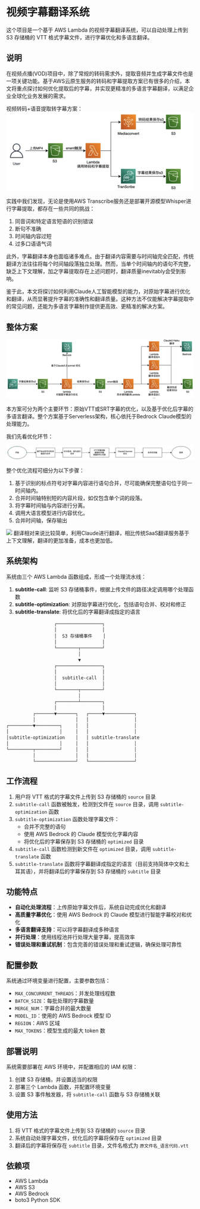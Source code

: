 # 视频字幕翻译系统

这个项目是一个基于 AWS Lambda 的视频字幕翻译系统，可以自动处理上传到 S3 存储桶的 VTT 格式字幕文件，进行字幕优化和多语言翻译。

## 说明

在视频点播(VOD)项目中，除了常规的转码需求外，提取音频并生成字幕文件也是一项关键功能。基于AWS云原生服务的转码和字幕提取方案已有很多的介绍，本文将重点探讨如何优化提取后的字幕，并实现更精准的多语言字幕翻译，以满足企业全球化业务发展的需求。

视频转码+语音提取转字幕方案：
![](images/Snipaste_2025-04-20_11-51-24.png)

实践中我们发现，无论是使用AWS Transcribe服务还是部署开源模型Whisper进行字幕提取，都存在一些共同的挑战：

1. 同音词和特定语言短语的识别错误
2. 断句不准确
3. 时间轴内容过短
4. 过多口语语气词

此外，字幕翻译本身也面临诸多难点。由于翻译内容需要与时间轴完全匹配，传统翻译方法往往将每个时间轴段落独立处理。然而，当单个时间轴内的语句不完整，缺乏上下文理解，加之字幕提取存在上述问题时，翻译质量inevitably会受到影响。

鉴于此，本文将探讨如何利用Claude人工智能模型的能力，对原始字幕进行优化和翻译，从而显著提升字幕的准确性和翻译质量。这种方法不仅能解决字幕提取中的常见问题，还能为多语言字幕制作提供更高效、更精准的解决方案。

## 整体方案

![](images/Snipaste_2025-04-20_11-51-47.png)

本方案可分为两个主要环节：原始VTT或SRT字幕的优化，以及基于优化后字幕的多语言翻译。整个方案基于Serverless架构，核心依托于Bedrock Claude模型的处理能力。

我们先看优化环节：

![](images/Snipaste_2025-04-20_11-52-03.png)

整个优化流程可细分为以下步骤：

1. 基于识别的标点符号对字幕内容进行语句合并，尽可能确保完整语句位于同一时间轴内。
2. 合并时间轴特别短的内容片段，如仅包含单个词的段落。
3. 将字幕时间轴与内容进行分离。
4. 调用大语言模型进行内容优化。 
5. 合并时间轴，保存输出

![](images/Snipaste_Snipaste_2025-04-20_12-21-25.png)
翻译相对来说比较简单，利用Claude进行翻译，相比传统SaaS翻译服务基于上下文理解，翻译的更加准备，成本也更加低。

## 系统架构

系统由三个 AWS Lambda 函数组成，形成一个处理流水线：

1. **subtitle-call**: 监听 S3 存储桶事件，根据上传文件的路径决定调用哪个处理函数
2. **subtitle-optimization**: 对原始字幕进行优化，包括语句合并、校对和修正
3. **subtitle-translate**: 将优化后的字幕翻译成指定的语言

```
                  ┌─────────────────┐
                  │                 │
                  │  S3 存储桶事件    │
                  │                 │
                  └────────┬────────┘
                           │
                           ▼
                  ┌─────────────────┐
                  │                 │
                  │  subtitle-call  │
                  │                 │
                  └────────┬────────┘
                           │
                  ┌────────┴────────┐
                  │                 │
          ┌───────▼───────┐   ┌─────▼───────────┐
          │               │   │                 │
┌─────────▼─────────┐     │   │                 │
│                   │     │   │                 │
│subtitle-optimization    │   │ subtitle-translate
│                   │     │   │                 │
└─────────┬─────────┘     │   │                 │
          │               │   │                 │
          └───────────────┘   └─────────────────┘
```

## 工作流程

1. 用户将 VTT 格式的字幕文件上传到 S3 存储桶的 `source` 目录
2. `subtitle-call` 函数被触发，检测到文件在 `source` 目录，调用 `subtitle-optimization` 函数
3. `subtitle-optimization` 函数处理字幕文件：
   - 合并不完整的语句
   - 使用 AWS Bedrock 的 Claude 模型优化字幕内容
   - 将优化后的字幕保存到 S3 存储桶的 `optimized` 目录
4. `subtitle-call` 函数检测到新文件在 `optimized` 目录，调用 `subtitle-translate` 函数
5. `subtitle-translate` 函数将字幕翻译成指定的语言（目前支持简体中文和土耳其语），并将翻译后的字幕保存到 S3 存储桶的 `subtitle` 目录

## 功能特点

- **自动化处理流程**：上传原始字幕文件后，系统自动完成优化和翻译
- **高质量字幕优化**：使用 AWS Bedrock 的 Claude 模型进行智能字幕校对和优化
- **多语言翻译支持**：可以将字幕翻译成多种语言
- **并行处理**：使用线程池并行处理大量字幕，提高效率
- **错误处理和重试机制**：包含完善的错误处理和重试逻辑，确保处理可靠性

## 配置参数

系统通过环境变量进行配置，主要参数包括：

- `MAX_CONCURRENT_THREADS`：并发处理线程数
- `BATCH_SIZE`：每批处理的字幕数量
- `MERGE_NUM`：字幕合并的最大数量
- `MODEL_ID`：使用的 AWS Bedrock 模型 ID
- `REGION`：AWS 区域
- `MAX_TOKENS`：模型生成的最大 token 数

## 部署说明

系统需要部署在 AWS 环境中，并配置相应的 IAM 权限：

1. 创建 S3 存储桶，并设置适当的权限
2. 部署三个 Lambda 函数，并配置环境变量
3. 设置 S3 事件触发器，将 `subtitle-call` 函数与 S3 存储桶关联

## 使用方法

1. 将 VTT 格式的字幕文件上传到 S3 存储桶的 `source` 目录
2. 系统自动处理字幕文件，优化后的字幕将保存在 `optimized` 目录
3. 翻译后的字幕将保存在 `subtitle` 目录，文件名格式为 `原文件名_语言代码.vtt`

## 依赖项

- AWS Lambda
- AWS S3
- AWS Bedrock
- boto3 Python SDK

